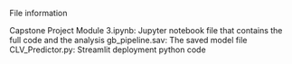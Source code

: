 File information

Capstone Project Module 3.ipynb: Jupyter notebook file that contains the full code and the analysis 
gb_pipeline.sav: The saved model file
CLV_Predictor.py: Streamlit deployment python code
